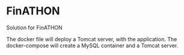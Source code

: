 # FinATHON
Solution for FinATHON

The docker file will deploy a Tomcat server, with the application.
The docker-compose will create a MySQL container and a Tomcat server.
